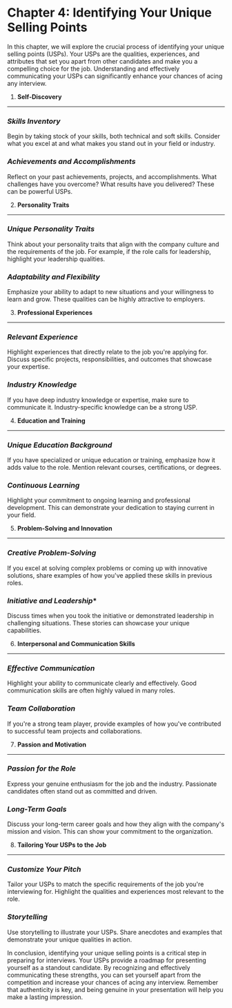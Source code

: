 Chapter 4: Identifying Your Unique Selling Points
=================================================

In this chapter, we will explore the crucial process of identifying your unique selling points (USPs). Your USPs are the qualities, experiences, and attributes that set you apart from other candidates and make you a compelling choice for the job. Understanding and effectively communicating your USPs can significantly enhance your chances of acing any interview.

1. **Self-Discovery**
---------------------

### *Skills Inventory*

Begin by taking stock of your skills, both technical and soft skills. Consider what you excel at and what makes you stand out in your field or industry.

### *Achievements and Accomplishments*

Reflect on your past achievements, projects, and accomplishments. What challenges have you overcome? What results have you delivered? These can be powerful USPs.

2. **Personality Traits**
-------------------------

### *Unique Personality Traits*

Think about your personality traits that align with the company culture and the requirements of the job. For example, if the role calls for leadership, highlight your leadership qualities.

### *Adaptability and Flexibility*

Emphasize your ability to adapt to new situations and your willingness to learn and grow. These qualities can be highly attractive to employers.

3. **Professional Experiences**
-------------------------------

### *Relevant Experience*

Highlight experiences that directly relate to the job you're applying for. Discuss specific projects, responsibilities, and outcomes that showcase your expertise.

### *Industry Knowledge*

If you have deep industry knowledge or expertise, make sure to communicate it. Industry-specific knowledge can be a strong USP.

4. **Education and Training**
-----------------------------

### *Unique Education Background*

If you have specialized or unique education or training, emphasize how it adds value to the role. Mention relevant courses, certifications, or degrees.

### *Continuous Learning*

Highlight your commitment to ongoing learning and professional development. This can demonstrate your dedication to staying current in your field.

5. **Problem-Solving and Innovation**
-------------------------------------

### *Creative Problem-Solving*

If you excel at solving complex problems or coming up with innovative solutions, share examples of how you've applied these skills in previous roles.

### *Initiative and Leadership*\*

Discuss times when you took the initiative or demonstrated leadership in challenging situations. These stories can showcase your unique capabilities.

6. **Interpersonal and Communication Skills**
---------------------------------------------

### *Effective Communication*

Highlight your ability to communicate clearly and effectively. Good communication skills are often highly valued in many roles.

### *Team Collaboration*

If you're a strong team player, provide examples of how you've contributed to successful team projects and collaborations.

7. **Passion and Motivation**
-----------------------------

### *Passion for the Role*

Express your genuine enthusiasm for the job and the industry. Passionate candidates often stand out as committed and driven.

### *Long-Term Goals*

Discuss your long-term career goals and how they align with the company's mission and vision. This can show your commitment to the organization.

8. **Tailoring Your USPs to the Job**
-------------------------------------

### *Customize Your Pitch*

Tailor your USPs to match the specific requirements of the job you're interviewing for. Highlight the qualities and experiences most relevant to the role.

### *Storytelling*

Use storytelling to illustrate your USPs. Share anecdotes and examples that demonstrate your unique qualities in action.

In conclusion, identifying your unique selling points is a critical step in preparing for interviews. Your USPs provide a roadmap for presenting yourself as a standout candidate. By recognizing and effectively communicating these strengths, you can set yourself apart from the competition and increase your chances of acing any interview. Remember that authenticity is key, and being genuine in your presentation will help you make a lasting impression.
